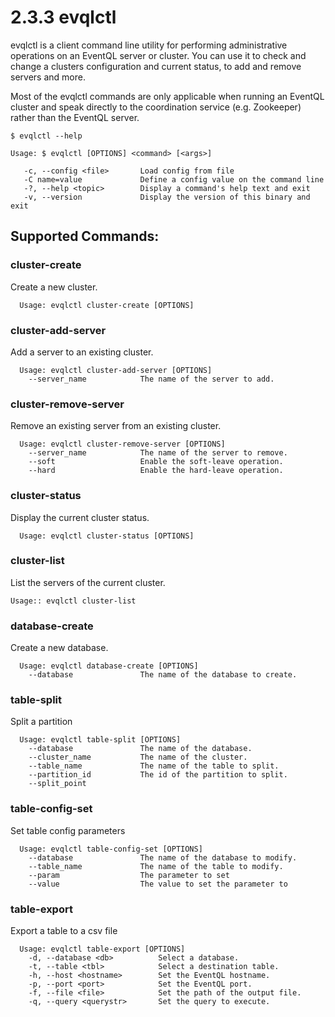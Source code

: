 2.3.3 evqlctl
=============

evqlctl is a client command line utility for performing administrative operations
on an EventQL server or cluster. You can use it to check and change a clusters
configuration and current status, to add and remove servers and more.

Most of the evqlctl commands are only applicable when running an EventQL cluster
and speak directly to the coordination service (e.g. Zookeeper) rather than the
EventQL server.

    $ evqlctl --help

    Usage: $ evqlctl [OPTIONS] <command> [<args>]

       -c, --config <file>       Load config from file
       -C name=value             Define a config value on the command line
       -?, --help <topic>        Display a command's help text and exit
       -v, --version             Display the version of this binary and exit

## Supported Commands:

### cluster-create

Create a new cluster.

      Usage: evqlctl cluster-create [OPTIONS]


### cluster-add-server

Add a server to an existing cluster.

      Usage: evqlctl cluster-add-server [OPTIONS]
        --server_name            The name of the server to add.

### cluster-remove-server

Remove an existing server from an existing cluster.

      Usage: evqlctl cluster-remove-server [OPTIONS]
        --server_name            The name of the server to remove.
        --soft                   Enable the soft-leave operation.
        --hard                   Enable the hard-leave operation.


### cluster-status

Display the current cluster status.

      Usage: evqlctl cluster-status [OPTIONS]


### cluster-list

List the servers of the current cluster.

    Usage:: evqlctl cluster-list


### database-create

Create a new database.

      Usage: evqlctl database-create [OPTIONS]
        --database               The name of the database to create.


### table-split

Split a partition

      Usage: evqlctl table-split [OPTIONS]
        --database               The name of the database.
        --cluster_name           The name of the cluster.
        --table_name             The name of the table to split.
        --partition_id           The id of the partition to split.
        --split_point


### table-config-set

Set table config parameters

      Usage: evqlctl table-config-set [OPTIONS]
        --database               The name of the database to modify.
        --table_name             The name of the table to modify.
        --param                  The parameter to set
        --value                  The value to set the parameter to


### table-export

Export a table to a csv file

      Usage: evqlctl table-export [OPTIONS]
        -d, --database <db>          Select a database.
        -t, --table <tbl>            Select a destination table.
        -h, --host <hostname>        Set the EventQL hostname.
        -p, --port <port>            Set the EventQL port.
        -f, --file <file>            Set the path of the output file.
        -q, --query <querystr>       Set the query to execute.

